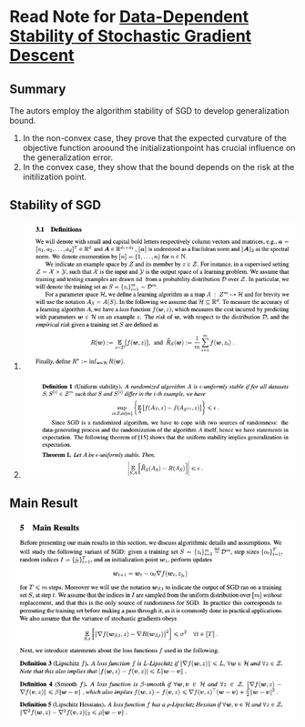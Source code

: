 # Read Note for [Data-Dependent Stability of Stochastic Gradient Descent](https://arxiv.org/pdf/1703.01678.pdf)

## Summary
The autors employ the algorithm stability of SGD to develop generalization bound. 
1. In the non-convex case, they prove that the expected curvature of the objective function aroound the initializationpoint has crucial influence on the generalization error.
2. In the convex case, they show that the bound depends on the risk at the initilization point.

## Stability of SGD
1. ![Notation](https://github.com/HJSang/ReadingNote/blob/master/Screen%20Shot%202019-03-03%20at%2009.25.28.png)
2. ![Stability](https://github.com/HJSang/ReadingNote/blob/master/Screen%20Shot%202019-03-03%20at%2009.28.01.png)

## Main Result
![Theorem](https://github.com/HJSang/ReadingNote/blob/master/Screen%20Shot%202019-03-03%20at%2009.28.52.png)

